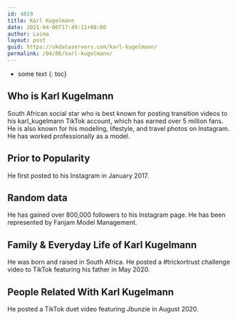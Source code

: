 ```yaml
---
id: 4819
title: Karl Kugelmann
date: 2021-04-06T17:49:11+00:00
author: Laima
layout: post
guid: https://ukdataservers.com/karl-kugelmann/
permalink: /04/06/karl-kugelmann/
---
```


* some text
{: toc}


## Who is Karl Kugelmann
                  
                  
                  
South African social star who is best known for posting transition videos to his karl_kugelmann TikTok account, which has earned over 5 million fans. He is also known for his modeling, lifestyle, and travel photos on Instagram. He has worked professionally as a model. 
                  
              
            
              
            
                
                
                
## Prior to Popularity
                  
                  
                  
He first posted to his Instagram in January 2017.
                  
              
            
              
            
                
                
                
## Random data
                  
                  
                  
He has gained over 800,000 followers to his Instagram page. He has been represented by Fanjam Model Management.
                  
              
            
              
            
                
                
                
## Family & Everyday Life of Karl Kugelmann
                  
                  
                  
He was born and raised in South Africa. He posted a #trickortrust challenge video to TikTok featuring his father in May 2020. 
                  
              
            
              
            
                
                
                
## People Related With Karl Kugelmann
                  
                  
                  
He posted a TikTok duet video featuring Jbunzie in August 2020. 
                  
              
            
              
            
                
              
            
              
              
            
            
              
            
          
          
          